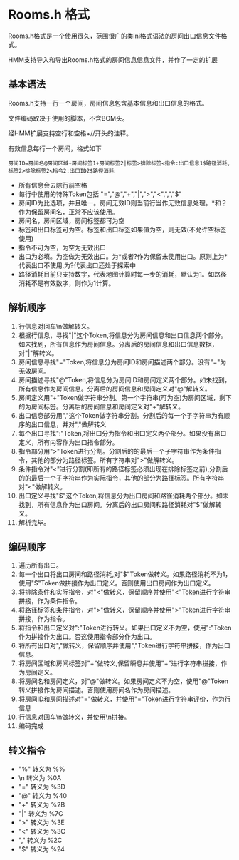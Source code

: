 # Rooms.h 格式

Rooms.h格式是一个使用很久，范围很广的类ini格式语法的房间出口信息文件格式。

HMM支持导入和导出Rooms.h格式的房间信息信息文件，并作了一定的扩展

## 基本语法

Rooms.h支持一行一个房间，房间信息包含基本信息和出口信息的格式。

文件编码取决于使用的脚本，不含BOM头。

经HMM扩展支持空行和空格+//开头的注释。

有效信息每行一个房间，格式如下

```
房间ID=房间名@房间区域+房间标签1+房间标签2|标签>排除标签<指令:出口信息1$路径消耗,标签2>排除标签2<指令2:出口ID2$路径消耗
```

* 所有信息会去除行前空格
* 每行中使用的特殊Token包括 "=","@","+","|",">","<",",","$"
* 房间ID为比选项，并且唯一。房间无效ID则当前行当作无效信息处理。*和？作为保留房间名，正常不应该使用。
* 房间名，房间区域，房间标签都可为空
* 标签和出口标签可为空。标签和出口标签如果值为空，则无效(不允许空标签使用)
* 指令不可为空，为空为无效出口
* 出口为必填。为空做为无效出口。为\*或者?作为保留未使用出口。原则上为\*代表出口不使用,为?代表出口还处于探索中
* 路径消耗目前只支持数字，代表地图计算时每一步的消耗，默认为1。如路径消耗不是有效数字，则作为1计算。

## 解析顺序
1. 行信息对回车\n做解转义。
2. 根据行信息，寻找"|"这个Token,将信息分为房间信息和出口信息两个部分。如未找到，所有信息作为房间信息。分离后的房间信息和出口信息数据，对"|"解转义。
3. 房间信息寻找"="Token,将信息分为房间ID和房间描述两个部分。没有"="为无效房间。
4. 房间描述寻找"@"Token,将信息分为房间ID和房间定义两个部分。如未找到，所有信息作为房间信息。分离后的房间信息和房间定义对"@"解转义。
5. 房间定义用"+"Token做字符串分割。第一个字符串(可为空)为房间区域，剩下的为房间标签。分离后的房间信息和房间定义对"+"解转义。
6. 出口信息部分用","这个Token做字符串分割。分割后的每一个子字符串为有顺序的出口信息，并对","做解转义
7. 每个出口寻找":"Token,将出口分为指令和出口定义两个部分。如果没有出口定义，所有内容作为出口指令部分。
8. 指令部分用">"Token进行分割。分割后的的最后一个子字符串作为条件指令，其他的部分为路径标签。所有字符串对">"做解转义。
9. 条件指令对"<"进行分割(即所有的路径标签必须出现在排除标签之前),分割后的的最后一个子字符串作为实际指令，其他的部分为路径标签。所有字符串对"<"做解转义。
10. 出口定义寻找"$"这个Token,将信息分为出口房间和路径消耗两个部分。如未找到，所有信息作为出口房间。分离后的出口房间和路径消耗对"$"做解转义。
11. 解析完毕。

## 编码顺序
1. 遍历所有出口。
2. 每一个出口将出口房间和路径消耗,对"$"Token做转义。如果路径消耗不为1，使用"$"Token做拼接作为出口定义。否则使用出口房间作为出口定义。
3. 将排除条件和实际指令，对"<"做转义，保留顺序并使用"<"Token进行字符串拼接，作为条件指令。
4. 将路径标签和条件指令，对">"做转义，保留顺序并使用">"Token进行字符串拼接，作为指令。
5. 将指令和出口定义对":"Token进行转义。如果出口定义不为空，使用":"Token作为拼接作为出口。否这使用指令部分作为出口。
6. 将所有出口对","做转义，保留顺序并使用","Token进行字符串拼接，作为出口信息。
7. 将房间区域和房间标签对"+"做转义,保留瞬息并使用"+"进行字符串拼接，作为房间定义。
8. 将房间名和房间定义，对"@"做转义。如果房间定义不为空，使用"@"Token转义拼接作为房间描述。否则使用房间名作为房间描述。
9. 将房间ID和房间描述对"="做转义，并使用"="Token进行字符串评价，作为行信息
10. 行信息对回车\n做转义，并使用\n拼接。
11. 编码完成

## 转义指令
* "%" 转义为 %%
* \n 转义为 %0A
* "=" 转义为 %3D
* "@" 转义为 %40
* "+" 转义为 %2B
* "|" 转义为 %7C
* ">" 转义为 %3E
* "<" 转义为 %3C
* "," 转义为 %2C
* "$" 转义为 %24